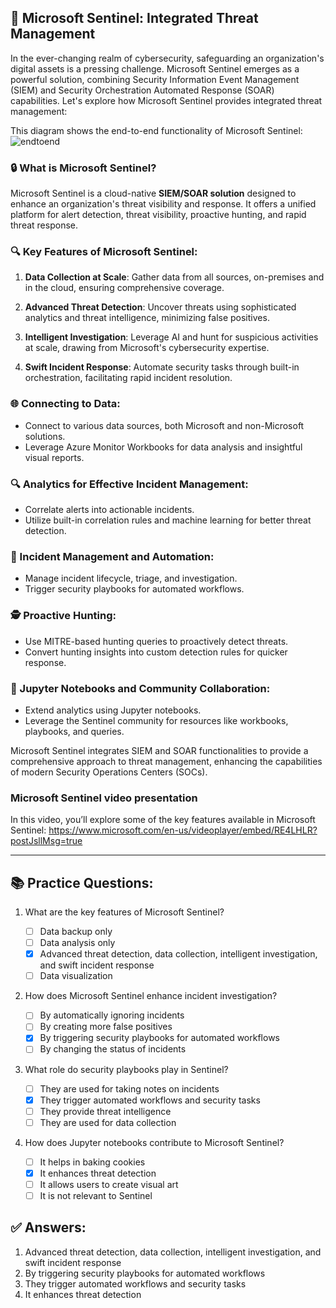 ## 🚀 Microsoft Sentinel: Integrated Threat Management

In the ever-changing realm of cybersecurity, safeguarding an organization's digital assets is a pressing challenge. Microsoft Sentinel emerges as a powerful solution, combining Security Information Event Management (SIEM) and Security Orchestration Automated Response (SOAR) capabilities. Let's explore how Microsoft Sentinel provides integrated threat management:

This diagram shows the end-to-end functionality of Microsoft Sentinel:
![endtoend](https://learn.microsoft.com/en-us/training/wwl-sci/describe-security-capabilities-of-azure-sentinel/media/3-four-aspects-azure-sentinel.png)
### 🔒 What is Microsoft Sentinel?

Microsoft Sentinel is a cloud-native **SIEM/SOAR solution** designed to enhance an organization's threat visibility and response. It offers a unified platform for alert detection, threat visibility, proactive hunting, and rapid threat response.

### 🔍 Key Features of Microsoft Sentinel:

1. **Data Collection at Scale**: Gather data from all sources, on-premises and in the cloud, ensuring comprehensive coverage.

2. **Advanced Threat Detection**: Uncover threats using sophisticated analytics and threat intelligence, minimizing false positives.

3. **Intelligent Investigation**: Leverage AI and hunt for suspicious activities at scale, drawing from Microsoft's cybersecurity expertise.

4. **Swift Incident Response**: Automate security tasks through built-in orchestration, facilitating rapid incident resolution.

### 🌐 Connecting to Data:

- Connect to various data sources, both Microsoft and non-Microsoft solutions.
- Leverage Azure Monitor Workbooks for data analysis and insightful visual reports.
  
### 🔍 Analytics for Effective Incident Management:

- Correlate alerts into actionable incidents.
- Utilize built-in correlation rules and machine learning for better threat detection.
  
### 🚀 Incident Management and Automation:

- Manage incident lifecycle, triage, and investigation.
- Trigger security playbooks for automated workflows.
  
### 🕵️ Proactive Hunting:

- Use MITRE-based hunting queries to proactively detect threats.
- Convert hunting insights into custom detection rules for quicker response.
  
### 📝 Jupyter Notebooks and Community Collaboration:

- Extend analytics using Jupyter notebooks.
- Leverage the Sentinel community for resources like workbooks, playbooks, and queries.
  
Microsoft Sentinel integrates SIEM and SOAR functionalities to provide a comprehensive approach to threat management, enhancing the capabilities of modern Security Operations Centers (SOCs).

### Microsoft Sentinel video presentation

In this video, you’ll explore some of the key features available in Microsoft Sentinel:
https://www.microsoft.com/en-us/videoplayer/embed/RE4LHLR?postJsllMsg=true

---

## 📚 Practice Questions:

1. What are the key features of Microsoft Sentinel?
    
    - [ ]  Data backup only
    - [ ]  Data analysis only
    - [x]  Advanced threat detection, data collection, intelligent investigation, and swift incident response
    - [ ]  Data visualization
2. How does Microsoft Sentinel enhance incident investigation?
    
    - [ ]  By automatically ignoring incidents
    - [ ]  By creating more false positives
    - [x]  By triggering security playbooks for automated workflows
    - [ ]  By changing the status of incidents
3. What role do security playbooks play in Sentinel?
    
    - [ ]  They are used for taking notes on incidents
    - [x]  They trigger automated workflows and security tasks
    - [ ]  They provide threat intelligence
    - [ ]  They are used for data collection
4. How does Jupyter notebooks contribute to Microsoft Sentinel?
    
    - [ ]  It helps in baking cookies
    - [x]  It enhances threat detection
    - [ ]  It allows users to create visual art
    - [ ]  It is not relevant to Sentinel

## ✅ Answers:

1. Advanced threat detection, data collection, intelligent investigation, and swift incident response
2. By triggering security playbooks for automated workflows
3. They trigger automated workflows and security tasks
4. It enhances threat detection